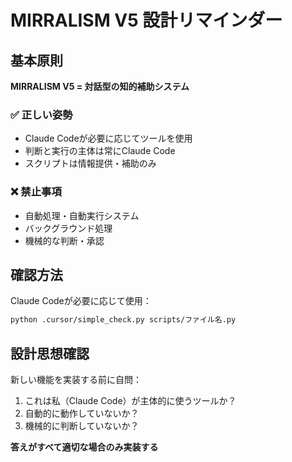 # MIRRALISM V5 設計リマインダー

## 基本原則

**MIRRALISM V5 = 対話型の知的補助システム**

### ✅ 正しい姿勢
- Claude Codeが必要に応じてツールを使用
- 判断と実行の主体は常にClaude Code
- スクリプトは情報提供・補助のみ

### ❌ 禁止事項
- 自動処理・自動実行システム
- バックグラウンド処理
- 機械的な判断・承認

## 確認方法

Claude Codeが必要に応じて使用：
```bash
python .cursor/simple_check.py scripts/ファイル名.py
```

## 設計思想確認

新しい機能を実装する前に自問：
1. これは私（Claude Code）が主体的に使うツールか？
2. 自動的に動作していないか？
3. 機械的に判断していないか？

**答えがすべて適切な場合のみ実装する** 